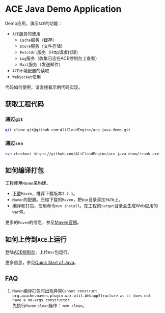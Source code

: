 ACE Java Demo Application
===================================

Demo应用，演示`ACE`的功能：

- `ACE`服务的使用
    - `Cache`服务（缓存）
    - `Store`服务（文件存储）
    - `FetchUrl`服务（Http请求代理）
    - `Log`服务（收集日志在ACE控制台上查看）
    - `Mail`服务（发送邮件）
- `ACE`环境配置的读取
- `WebSocket`使用

代码如何使用，请直接看示例代码实现。

获取工程代码
---------------------------------

### 通过`git`

```bash
git clone git@github.com:AliCloudEngine/ace-java-demo.git
```

### 通过`svn`

```bash
svn checkout https://github.com/AliCloudEngine/ace-java-demo/trunk ace-java-demo
```

如何编译打包
---------------------------------

工程使用`Maven`来构建。

- [下载](http://maven.apache.org/download.cgi)`Maven`，推荐下载版本`2.2.1`。
- `Maven`的配置。压缩下载的`Maven`，把`bin`目录添加`PATH`上。
- 编译和打包，使用命令`mvn install`。在工程的`target`目录会生成Web应用的`war`包。

更多的`Maven`的信息，参见[Maven官网](http://maven.apache.org/)。

如何上传到`ACE`上运行
---------------------------------

登陆[ACE控制台](http://ace.console.aliyun.com/)，上传`War`包运行。

更多信息，参见[Quick Start of Java](https://github.com/AliCloudEngine/doc/wiki/quick-start-of-java)。

FAQ
---------------------------------

1. `Maven`编译打包时出现异常`Cannot construct org.apache.maven.plugin.war.util.WebappStructure as it does not have a no-args constructor`  
先执行`Maven` `clean`操作： `mvn clean`。
